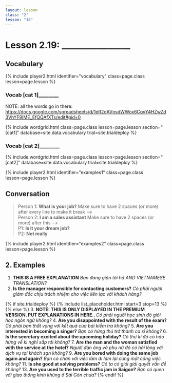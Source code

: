 ```yaml
---
layout: lesson
class: "2"
lesson: "18"
---
```



# Lesson 2.19: ________________


## Vocabulary 
{% include player2.html identifier="vocabulary" class=page.class lesson=page.lesson %}


### ____Vocab [cat 1]____________ 

NOTE: all the words go in there: https://docs.google.com/spreadsheets/d/1eR2dAVnsdWWox6CqvY4HZwZd3VhYF9IME_EfQQAfXTs/edit#gid=0

{% include wordgrid.html 
		class=page.class 
		lesson=page.lesson 
		section="[cat1]"
		database=site.data.vocabulary 
		trial=site.trialdeploy %}


### ____Vocab [cat 2]____________ 

{% include wordgrid.html 
		class=page.class 
		lesson=page.lesson 
		section="[cat2]"
		database=site.data.vocabulary 
		trial=site.trialdeploy %}





{% include player2.html identifier="examples1" class=page.class lesson=page.lesson %}

## Conversation

> Person 1: **What is your job?** Make sure to have 2 spaces (or more) after every line to make it break -->   
> Person 2: **I am a sales assistant**   Make sure to have 2 spaces (or more) after this -->   
> P1: **Is it your dream job?**  
> P2: **Not really**  



{% include player2.html identifier="examples2" class=page.class lesson=page.lesson %}
## 2. Examples 

1. **THIS IS A FREE EXPLANATION**
*Bạn đang giận tôi hả AND VIETNAMESE TRANSLATION?*  
2. **Is the manager responsible for contacting customers?**
*Có phải người giám đốc chịu trách nhiệm cho việc liên lạc với khách hàng?*


{% if site.trialdeploy %}
	{% include list_placeholder.html start=3 stop=13 %}
	{% else %}
3. **NOTE: THIS IS ONLY DISPLAYED IN THE PREMIUM VERSION. PUT EXPLANATIONS IN HERE.**.
*Có phải người học sinh đó giỏi học ngôn ngữ không?*
4. **Are you disappointed with the result of the exam?**
*Có phải bạn thất vọng với kết quả của bài kiểm tra không?*
5. **Are you interested in becoming a singer?**
   *Bạn có hứng thú trở thành ca sĩ không?*
6. **Is the secretary excited about the upcoming holiday?**
*Cô thư kí đó có hào hứng về kì nghỉ sắp tới không?*
7. **Are the man and the woman satisfied with the service at the hotel?**
*Người đàn ông và phụ nữ đó có hài lòng với dịch vụ tại khách sạn không?*
9. **Are you bored with doing the same job again and again?**
*Bạn có chán với việc làm đi làm lại cùng một công việc không?*
11. **Is she good at solving problems?**
*Cô ta có giỏi giải quyết vấn đề không?*
13. **Are you used to the terrible traffic jam in Saigon?**
*Bạn có quen với giao thông kinh khủng ở Sài Gòn chưa?*
	{% endif %}
